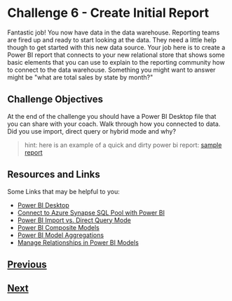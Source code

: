 # Challenge 6 - Create Initial Report
Fantastic job! You now have data in the data warehouse. Reporting teams are fired up and ready to start looking at the data. They need a little help though to get started with this new data source. Your job here is to create a Power BI report that connects to your new relational store that shows some basic elements that you can use to explain to the reporting community how to connect to the data warehouse. Something you might want to answer might be "what are total sales by state by month?" 

## Challenge Objectives

At the end of the challenge you should have a Power BI Desktop file that you can share with your coach. Walk through how you connected to data. Did you use import, direct query or hybrid mode and why? 

> hint: here is an example of a quick and dirty power bi report: [sample report](./basic_report.pbix)
## Resources and Links

Some Links that may be helpful to you: 

* [Power BI Desktop](https://www.microsoft.com/en-us/download/details.aspx?id=58494)
* [Connect to Azure Synapse SQL Pool with Power BI](https://docs.microsoft.com/en-us/power-bi/connect-data/service-azure-sql-data-warehouse-with-direct-connect)
* [Power BI Import vs. Direct Query Mode](https://powerbidocs.com/2021/02/21/power-bi-import-vs-direct-query-mode-difference/)
* [Power BI Composite Models](https://docs.microsoft.com/en-us/power-bi/transform-model/desktop-composite-models)
* [Power BI Model Aggregations](https://docs.microsoft.com/en-us/power-bi/transform-model/desktop-aggregations)
* [Manage Relationships in Power BI Models](https://docs.microsoft.com/en-us/power-bi/transform-model/desktop-relationships-understand)

## [Previous](Challenge-5.md)
## [Next](Challenge-7.md)
